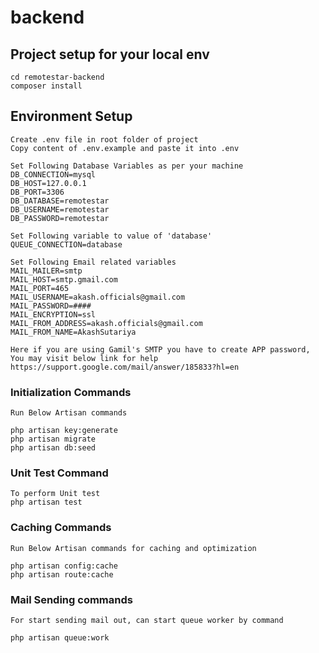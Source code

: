 # backend

## Project setup for your local env
```
cd remotestar-backend
composer install
```

## Environment Setup
```
Create .env file in root folder of project
Copy content of .env.example and paste it into .env

Set Following Database Variables as per your machine
DB_CONNECTION=mysql
DB_HOST=127.0.0.1
DB_PORT=3306
DB_DATABASE=remotestar
DB_USERNAME=remotestar
DB_PASSWORD=remotestar

Set Following variable to value of 'database'
QUEUE_CONNECTION=database

Set Following Email related variables
MAIL_MAILER=smtp
MAIL_HOST=smtp.gmail.com
MAIL_PORT=465
MAIL_USERNAME=akash.officials@gmail.com
MAIL_PASSWORD=####
MAIL_ENCRYPTION=ssl
MAIL_FROM_ADDRESS=akash.officials@gmail.com
MAIL_FROM_NAME=AkashSutariya

Here if you are using Gamil's SMTP you have to create APP password,
You may visit below link for help
https://support.google.com/mail/answer/185833?hl=en
```

### Initialization Commands
```
Run Below Artisan commands

php artisan key:generate
php artisan migrate
php artisan db:seed
```

### Unit Test Command
```
To perform Unit test
php artisan test
```

### Caching Commands
```
Run Below Artisan commands for caching and optimization

php artisan config:cache
php artisan route:cache
```

### Mail Sending commands
```
For start sending mail out, can start queue worker by command

php artisan queue:work
```
